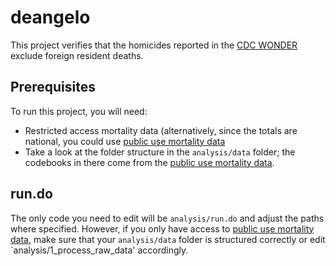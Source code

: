 # deangelo
This project verifies that the homicides reported in the [CDC WONDER](https://wonder.cdc.gov/mortSQL.html "Compressed Mortality File") exclude foreign resident deaths.

## Prerequisites
To run this project, you will need:
 - Restricted access mortality data (alternatively, since the totals are national, you could use [public use mortality data](https://data.nber.org/data/vital-statistics-mortality-data-multiple-cause-of-death.html "from the NBER")
 - Take a look at the folder structure in the `analysis/data` folder; the codebooks in there come from the [public use mortality data](https://data.nber.org/data/vital-statistics-mortality-data-multiple-cause-of-death.html "from the NBER").
 
## run.do
The only code you need to edit will be `analysis/run.do` and adjust the paths where specified. However, if you only have access to [public use mortality data](https://data.nber.org/data/vital-statistics-mortality-data-multiple-cause-of-death.html "from the NBER"), make sure that your `analysis/data` folder is structured correctly or edit `analysis/1_process_raw_data' accordingly. 

